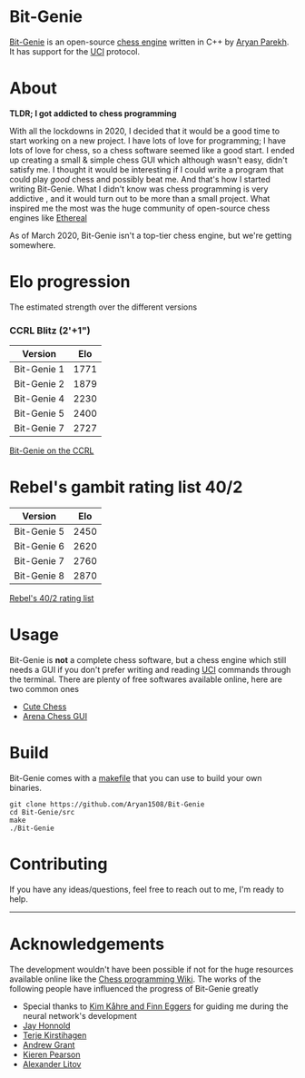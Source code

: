 # Bit-Genie 

[Bit-Genie](https://github.com/Aryan1508/Bit-Genie "Bit-Genie") is an open-source [chess engine](https://en.wikipedia.org/wiki/Chess_engine "chess engine") written in C++ by [Aryan Parekh](https://github.com/Aryan1508 "Aryan Parekh"). It has support for the [UCI](https://en.wikipedia.org/wiki/Universal_Chess_Interface) protocol.

# About
**TLDR; I got addicted to chess programming**

With  all the lockdowns in 2020, I decided that it would be a good time to start working on a new project. I have lots of love for programming; I have lots of love for chess, so a chess software seemed like a good start. I ended up creating a small & simple chess GUI which although wasn't easy, didn't satisfy me. I thought it would be interesting if I could write a program that could play *good* chess  and possibly beat me. And that's how I started writing Bit-Genie.  What I didn't know was chess programming is very addictive , and it would turn out to be more than a small project.  What inspired me the most was the huge community of open-source chess engines like [Ethereal](https://github.com/AndyGrant/Ethereal "Ethereal")

As of March 2020, Bit-Genie isn't a top-tier chess engine, but we're getting somewhere.

# Elo progression

The estimated strength over the different versions

### CCRL Blitz (2'+1") 

|   Version       |  Elo   |
| -------------   | ------ |
| Bit-Genie 1     |  1771  |
| Bit-Genie 2     |  1879  |
| Bit-Genie 4     |  2230  |
| Bit-Genie 5     |  2400  |
| Bit-Genie 7     |  2727  |


[Bit-Genie on the CCRL](https://ccrl.chessdom.com/ccrl/404/cgi/compare_engines.cgi?family=Bit-Genie&print=Rating+list&print=Results+table&print=LOS+table&print=Ponder+hit+table&print=Eval+difference+table&print=Comopp+gamenum+table&print=Overlap+table&print=Score+with+common+opponents)


# Rebel's gambit rating list 40/2

|   Version       |  Elo   |
| -------------   | ------ |
| Bit-Genie 5     |  2450  |
| Bit-Genie 6     |  2620  |
| Bit-Genie 7     |  2760  |
| Bit-Genie 8     |  2870  |

[Rebel's 40/2 rating list](http://rebel13.nl/grl-best-40-2.html)


# Usage
Bit-Genie is **not** a complete chess software, but a chess engine which still needs a GUI if you don't prefer writing and reading [UCI](https://en.wikipedia.org/wiki/Universal_Chess_Interface "UCI") commands through the terminal. There are plenty of free softwares available online, here are two common ones
- [Cute Chess](https://github.com/cutechess/cutechess "Cute Chess")
- [Arena Chess GUI](http://www.playwitharena.de/)


# Build 
Bit-Genie comes with a [makefile](https://github.com/Aryan1508/Bit-Genie/blob/master/src/makefile "makefile") that you can use to build your own binaries. 

```
git clone https://github.com/Aryan1508/Bit-Genie
cd Bit-Genie/src
make 
./Bit-Genie
```

# Contributing

If you have any ideas/questions, feel free to reach out to me, I'm ready to help. 

-------------

# Acknowledgements

The development wouldn't have been possible if not for the huge resources available online like the [Chess programming Wiki](https://www.chessprogramming.org/Main_Page "Chess Programming Wiki"). The works of the following people have influenced the progress of Bit-Genie greatly
 
 - Special thanks to [Kim Kåhre and Finn Eggers](https://github.com/Luecx/Koivisto) for guiding me during the neural network's development 
 - [Jay Honnold](https://github.com/jhonnold/berserk)
 - [Terje Kirstihagen](https://github.com/TerjeKir/weiss) 
 - [Andrew Grant](https://github.com/AndyGrant/Ethereal)
 - [Kieren Pearson](https://github.com/KierenP/Halogen)
 - [Alexander Litov](https://github.com/justNo4b/Drofa)
